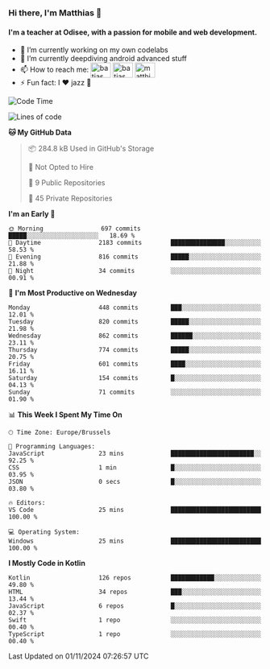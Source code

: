 ### Hi there, I'm Matthias 👋

#### I'm a teacher at Odisee, with a passion for mobile and web development.

- 🔭 I’m currently working on my own codelabs
- 🌱 I’m currently deepdiving android advanced stuff
- 📫 How to reach me: <a href="https://dev.to/batjas" target="_blank"><img align="center" src="https://raw.githubusercontent.com/rahuldkjain/github-profile-readme-generator/master/src/images/icons/Social/devto.svg" alt="batjas" height="30" width="40" /></a>
<a href="https://twitter.com/batjas" target="_blank"><img align="center" src="https://raw.githubusercontent.com/rahuldkjain/github-profile-readme-generator/master/src/images/icons/Social/twitter.svg" alt="batjas" height="30" width="40" /></a>
<a href="https://linkedin.com/in/matthiasdruwé" target="_blank"><img align="center" src="https://raw.githubusercontent.com/rahuldkjain/github-profile-readme-generator/master/src/images/icons/Social/linked-in-alt.svg" alt="matthiasdruwé" height="30" width="40" /></a>
- ⚡ Fun fact: I ❤ jazz 🎷


<!--START_SECTION:waka-->
![Code Time](http://img.shields.io/badge/Code%20Time-1%2C274%20hrs%2037%20mins-blue)

![Lines of code](https://img.shields.io/badge/From%20Hello%20World%20I%27ve%20Written-5.1%20million%20lines%20of%20code-blue)

**🐱 My GitHub Data** 

> 📦 284.8 kB Used in GitHub's Storage 
 > 
> 🚫 Not Opted to Hire
 > 
> 📜 9 Public Repositories 
 > 
> 🔑 45 Private Repositories 
 > 
**I'm an Early 🐤** 

```text
🌞 Morning                697 commits         █████░░░░░░░░░░░░░░░░░░░░   18.69 % 
🌆 Daytime                2183 commits        ███████████████░░░░░░░░░░   58.53 % 
🌃 Evening                816 commits         █████░░░░░░░░░░░░░░░░░░░░   21.88 % 
🌙 Night                  34 commits          ░░░░░░░░░░░░░░░░░░░░░░░░░   00.91 % 
```
📅 **I'm Most Productive on Wednesday** 

```text
Monday                   448 commits         ███░░░░░░░░░░░░░░░░░░░░░░   12.01 % 
Tuesday                  820 commits         █████░░░░░░░░░░░░░░░░░░░░   21.98 % 
Wednesday                862 commits         ██████░░░░░░░░░░░░░░░░░░░   23.11 % 
Thursday                 774 commits         █████░░░░░░░░░░░░░░░░░░░░   20.75 % 
Friday                   601 commits         ████░░░░░░░░░░░░░░░░░░░░░   16.11 % 
Saturday                 154 commits         █░░░░░░░░░░░░░░░░░░░░░░░░   04.13 % 
Sunday                   71 commits          ░░░░░░░░░░░░░░░░░░░░░░░░░   01.90 % 
```


📊 **This Week I Spent My Time On** 

```text
🕑︎ Time Zone: Europe/Brussels

💬 Programming Languages: 
JavaScript               23 mins             ███████████████████████░░   92.25 % 
CSS                      1 min               █░░░░░░░░░░░░░░░░░░░░░░░░   03.95 % 
JSON                     0 secs              █░░░░░░░░░░░░░░░░░░░░░░░░   03.80 % 

🔥 Editors: 
VS Code                  25 mins             █████████████████████████   100.00 % 

💻 Operating System: 
Windows                  25 mins             █████████████████████████   100.00 % 
```

**I Mostly Code in Kotlin** 

```text
Kotlin                   126 repos           ████████████░░░░░░░░░░░░░   49.80 % 
HTML                     34 repos            ███░░░░░░░░░░░░░░░░░░░░░░   13.44 % 
JavaScript               6 repos             █░░░░░░░░░░░░░░░░░░░░░░░░   02.37 % 
Swift                    1 repo              ░░░░░░░░░░░░░░░░░░░░░░░░░   00.40 % 
TypeScript               1 repo              ░░░░░░░░░░░░░░░░░░░░░░░░░   00.40 % 
```




 Last Updated on 01/11/2024 07:26:57 UTC
<!--END_SECTION:waka-->
